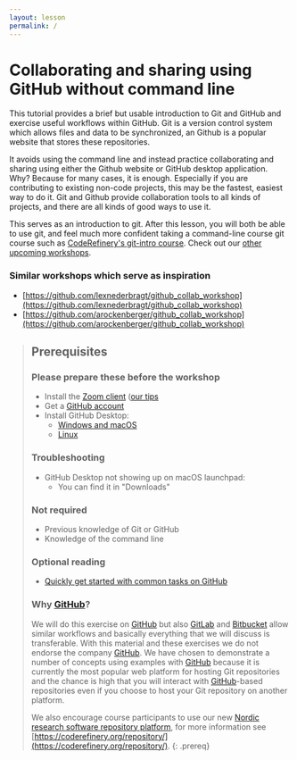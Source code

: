 ```yaml
---
layout: lesson
permalink: /
---
```


# Collaborating and sharing using GitHub without command line

This tutorial provides a brief but usable introduction to Git and
GitHub and exercise useful workflows within GitHub.  Git is a version
control system which allows files and data to be synchronized, an
Github is a popular website that stores these repositories.

It avoids using the command line and instead practice collaborating and
sharing using either the Github website or GitHub desktop
application.  Why?  Because for many cases, it is enough.  Especially
if you are contributing to existing non-code projects, this may be the
fastest, easiest way to do it.  Git and Github provide collaboration
tools to all kinds of projects, and there are all kinds of good ways
to use it.

This serves as an introduction to git.  After this lesson, you will
both be able to use git, and feel much more confident taking a
command-line course git course such as
[CodeRefinery's git-intro
course](https://coderefinery.github.io/git-intro/).  Check out our
[other upcoming workshops](https://coderefinery.org/workshops/upcoming/).


### Similar workshops which serve as inspiration

- [https://github.com/lexnederbragt/github_collab_workshop](https://github.com/lexnederbragt/github_collab_workshop)
- [https://github.com/arockenberger/github_collab_workshop](https://github.com/arockenberger/github_collab_workshop)



> ## Prerequisites
>
> ### Please prepare these before the workshop
>
> - Install the [Zoom client](https://zoom.us/download) ([our tips](https://coderefinery.github.io/installation/zoom/])
> - Get a [GitHub account](https://github.com/join)
> - Install GitHub Desktop:
>   - [Windows and macOS](https://desktop.github.com/)
>   - [Linux](https://github.com/shiftkey/desktop/blob/linux/README.md)
>
>
> ### Troubleshooting
>
>   - GitHub Desktop not showing up on macOS launchpad:
>     - You can find it in "Downloads"
>
>
> ### Not required
>
> - Previous knowledge of Git or GitHub
> - Knowledge of the command line
>
>
> ### Optional reading
>
> - [Quickly get started with common tasks on GitHub](https://help.github.com/en/github/getting-started-with-github/quickstart)
>
>
> ### Why [GitHub](https://github.com)?
>
> We will do this exercise on [GitHub](https://github.com) but also
> [GitLab](https://gitlab.com) and [Bitbucket](https://bitbucket.org) allow
> similar workflows and basically everything that we will discuss is transferable. With
> this material and these exercises we do not endorse the company
> [GitHub](https://github.com). We have chosen to demonstrate a number of
> concepts using examples with [GitHub](https://github.com) because it is
> currently the most popular web platform for hosting Git repositories and the chance is high
> that you will interact with [GitHub](https://github.com)-based repositories even if you
> choose to host your Git repository on another platform.
>
> We also encourage course participants to use our new [Nordic research software repository platform](https://source.coderefinery.org),
> for more information see [https://coderefinery.org/repository/](https://coderefinery.org/repository/).
{: .prereq}
